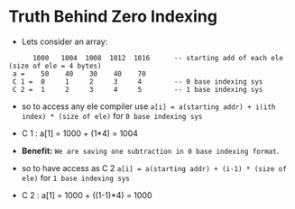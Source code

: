 # Truth Behind Zero Indexing  
- Lets consider an array:
```
      1000   1004  1008  1012  1016      -- starting add of each ele (size of ele = 4 bytes)
 a =    50    40    30    40    70
 C 1 =  0     1     2     3     4        -- 0 base indexing sys
 C 2 =  1     2     3     4     5        -- 1 base indexing sys
```
- so to access any ele compiler use `a[i] = a(starting addr) + i(ith index) * (size of ele)` for `0 base indexing sys`
- C 1 : a[1] = 1000 + (1*4) = 1004
- **Benefit:** `We are saving one subtraction in 0 base indexing format`.

- so to have access as C 2 `a[i] = a(starting addr) + (i-1) * (size of ele)` for `1 base indexing sys`
- C 2 : a[1] = 1000 + ((1-1)*4) = 1000
